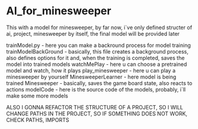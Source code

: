 # AI_for_minesweeper
This with a model for minesweeper, by far now, i`ve only defined structer of ai, project, minesweeper by itself, the final model will be provided later

trainModel.py - here you can make a backround process for model training
trainModelBackGround - basically, this file creates a background process, also defines options for it and, when the training is completed, saves the model into trained models
watchMePlay - here u can choose a pretrained model and watch, how it plays
play_minesweeper - here u can play a minesweeper by yourself
MinesweeperLearner - here model is being trained
Minesweeper - basically, saves the game board state, also reacts to actions
modelCode - here is the source code of the models, probably, i`ll make some more models

ALSO I GONNA REFACTOR THE STRUCTURE OF A PROJECT, SO I WILL CHANGE PATHS IN THE PROJECT, SO IF SOMETHING DOES NOT WORK, CHECK PATHS, IMPORTS
